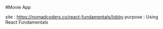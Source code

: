 #Movie App

site : https://nomadcoders.co/react-fundamentals/lobby
purpose : Using React Fundamentals